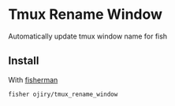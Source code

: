 # Tmux Rename Window

Automatically update tmux window name for fish

## Install

With [fisherman](https://github.com/fisherman/fisherman)

```
fisher ojiry/tmux_rename_window
```

